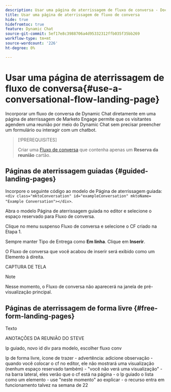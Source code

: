 ```yaml
---
description: Usar uma página de aterrissagem de fluxo de conversa - Documentação do Marketo - Documentação do produto
title: Usar uma página de aterrissagem de fluxo de conversa
hide: true
hidefromtoc: true
feature: Dynamic Chat
source-git-commit: 5ef17e8c3988706a4d95332312ffb035f35bb269
workflow-type: tm+mt
source-wordcount: '226'
ht-degree: 0%

---
```


# Usar uma página de aterrissagem de fluxo de conversa{#use-a-conversational-flow-landing-page}

Incorporar um fluxo de conversa de Dynamic Chat diretamente em uma página de aterrissagem de Marketo Engage permite que os visitantes agendem uma reunião por meio do Dynamic Chat sem precisar preencher um formulário ou interagir com um chatbot.

>[!PREREQUISITES]
>
>Criar uma [Fluxo de conversa](/help/marketo/product-docs/demand-generation/dynamic-chat/automated-chat/create-a-conversational-flow.md) que contenha apenas um **Reserva da reunião** cartão.

## Páginas de aterrissagem guiadas {#guided-landing-pages}

Incorpore o seguinte código ao modelo de Página de aterrissagem guiada: `<div class="mktoConversation" id="exampleConversation" mktoName= "Example Conversation"></div>`.

Abra o modelo Página de aterrissagem guiada no editor e selecione o espaço reservado para Fluxo de conversa.

Clique no menu suspenso Fluxo de conversa e selecione o CF criado na Etapa 1.

Sempre manter Tipo de Entrega como **Em linha**. Clique em **Inserir**.

O Fluxo de conversa que você acabou de inserir será exibido como um Elemento à direita.

CAPTURA DE TELA

>[!NOTE]
>
>Nesse momento, o Fluxo de conversa não aparecerá na janela de pré-visualização principal.

## Páginas de aterrissagem de forma livre {#free-form-landing-pages}

Texto


ANOTAÇÕES DA REUNIÃO DO STEVE

lp guiado, novo id div para modelo, escolher fluxo conv

lp de forma livre, ícone de trazer - advertência: adicione observação - quando você colocar o cf no editor, ele não mostrará uma visualização (nenhum espaço reservado também) - &quot;você não verá uma visualização&quot; - na barra lateral, eles verão que o cf está na página - o lp guiado o lista como um elemento - use &quot;neste momento&quot; ao explicar - o recurso entra em funcionamento talvez na semana de 22

